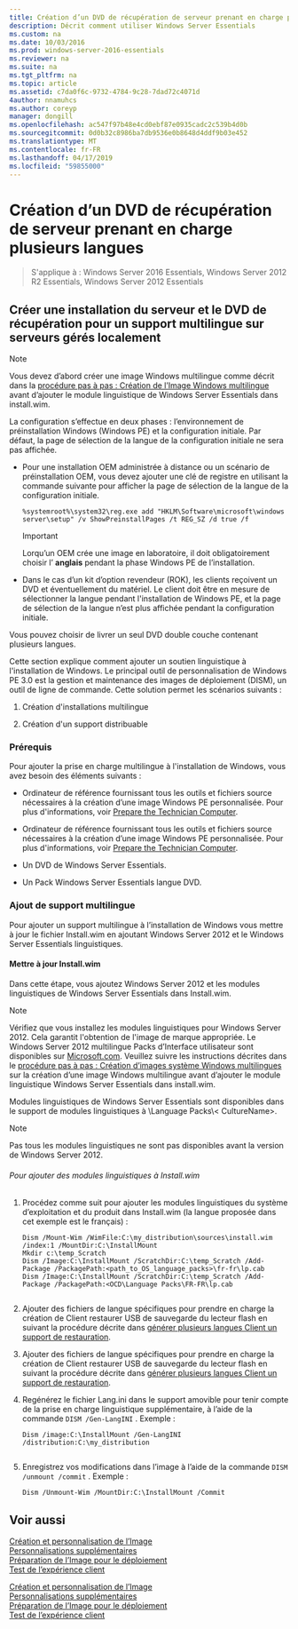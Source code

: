 ```yaml
---
title: Création d’un DVD de récupération de serveur prenant en charge plusieurs langues
description: Décrit comment utiliser Windows Server Essentials
ms.custom: na
ms.date: 10/03/2016
ms.prod: windows-server-2016-essentials
ms.reviewer: na
ms.suite: na
ms.tgt_pltfrm: na
ms.topic: article
ms.assetid: c7da0f6c-9732-4784-9c28-7dad72c4071d
4author: nnamuhcs
ms.author: coreyp
manager: dongill
ms.openlocfilehash: ac547f97b48e4cd0ebf87e0935cadc2c539b4d0b
ms.sourcegitcommit: 0d0b32c8986ba7db9536e0b8648d4ddf9b03e452
ms.translationtype: MT
ms.contentlocale: fr-FR
ms.lasthandoff: 04/17/2019
ms.locfileid: "59855000"
---
```

# <a name="create-a-server-recovery-dvd-for-multi-language-support"></a>Création d’un DVD de récupération de serveur prenant en charge plusieurs langues

>S'applique à : Windows Server 2016 Essentials, Windows Server 2012 R2 Essentials, Windows Server 2012 Essentials

##  <a name="BKMK_MLHeadedRecovery"></a> Créer une installation du serveur et le DVD de récupération pour un support multilingue sur serveurs gérés localement  
  
> [!NOTE]
>  Vous devez d’abord créer une image Windows multilingue comme décrit dans la [procédure pas à pas : Création de l’Image Windows multilingue](https://technet.microsoft.com/library/jj126995) avant d’ajouter le module linguistique de Windows Server Essentials dans install.wim.  
  
 La configuration s’effectue en deux phases : l’environnement de préinstallation Windows (Windows PE) et la configuration initiale. Par défaut, la page de sélection de la langue de la configuration initiale ne sera pas affichée.  
  
-   Pour une installation OEM administrée à distance ou un scénario de préinstallation OEM, vous devez ajouter une clé de registre en utilisant la commande suivante pour afficher la page de sélection de la langue de la configuration initiale.  
  
    ```  
    %systemroot%\system32\reg.exe add "HKLM\Software\microsoft\windows server\setup" /v ShowPreinstallPages /t REG_SZ /d true /f  
    ```  
  
    > [!IMPORTANT]
    >  Lorqu’un OEM crée une image en laboratoire, il doit obligatoirement choisir l’ **anglais** pendant la phase Windows PE de l’installation.  
  
-   Dans le cas d’un kit d’option revendeur (ROK), les clients reçoivent un DVD et éventuellement du matériel. Le client doit être en mesure de sélectionner la langue pendant l'installation de Windows PE, et la page de sélection de la langue n’est plus affichée pendant la configuration initiale.  
  
 Vous pouvez choisir de livrer un seul DVD double couche contenant plusieurs langues.  
  
 Cette section explique comment ajouter un soutien linguistique à l'installation de Windows. Le principal outil de personnalisation de Windows PE 3.0 est la gestion et maintenance des images de déploiement (DISM), un outil de ligne de commande. Cette solution permet les scénarios suivants :  
  
1.  Création d'installations multilingue  
  
2.  Création d'un support distribuable  
  
### <a name="prerequisites"></a>Prérequis  
 Pour ajouter la prise en charge multilingue à l'installation de Windows, vous avez besoin des éléments suivants :  
  

-   Ordinateur de référence fournissant tous les outils et fichiers source nécessaires à la création d’une image Windows PE personnalisée. Pour plus d'informations, voir [Prepare the Technician Computer](Prepare-the-Technician-Computer.md).  

-   Ordinateur de référence fournissant tous les outils et fichiers source nécessaires à la création d’une image Windows PE personnalisée. Pour plus d'informations, voir [Prepare the Technician Computer](../install/Prepare-the-Technician-Computer.md).  

  
-   Un DVD de Windows Server Essentials.  
  
-   Un Pack Windows Server Essentials langue DVD.  
  
###  <a name="BKMK_Steps"></a> Ajout de support multilingue  
 Pour ajouter un support multilingue à l’installation de Windows vous mettre à jour le fichier Install.wim en ajoutant Windows Server 2012 et le Windows Server Essentials linguistiques.  
  
#### <a name="update-installwim"></a>Mettre à jour Install.wim  
 Dans cette étape, vous ajoutez Windows Server 2012 et les modules linguistiques de Windows Server Essentials dans Install.wim.  
  
> [!NOTE]
>  Vérifiez que vous installez les modules linguistiques pour Windows Server 2012. Cela garantit l'obtention de l'image de marque appropriée. Le Windows Server 2012 multilingue Packs d’Interface utilisateur sont disponibles sur [Microsoft.com](https://www.microsoft.com/OEM/en/installation/downloads/Pages/technical-downloads.aspx). Veuillez suivre les instructions décrites dans le [procédure pas à pas : Création d’images système Windows multilingues](https://technet.microsoft.com/library/jj126995.aspx) sur la création d’une image Windows multilingue avant d’ajouter le module linguistique Windows Server Essentials dans install.wim.  
>   
>  Modules linguistiques de Windows Server Essentials sont disponibles dans le support de modules linguistiques à \Language Packs\\< CultureName\>.  
  
> [!NOTE]
>  Pas tous les modules linguistiques ne sont pas disponibles avant la version de Windows Server 2012.  
  
###### <a name="to-add-language-packs-to-installwim"></a>Pour ajouter des modules linguistiques à Install.wim  
  
1.  Procédez comme suit pour ajouter les modules linguistiques du système d’exploitation et du produit dans Install.wim (la langue proposée dans cet exemple est le français) :  
  
    ```  
    Dism /Mount-Wim /WimFile:C:\my_distribution\sources\install.wim /index:1 /MountDir:C:\InstallMount  
    Mkdir c:\temp_Scratch  
    Dism /Image:C:\InstallMount /ScratchDir:C:\temp_Scratch /Add-Package /PackagePath:<path_to_OS_language_packs>\fr-fr\lp.cab  
    Dism /Image:C:\InstallMount /ScratchDir:C:\temp_Scratch /Add-Package /PackagePath:<OCD\Language Packs\FR-FR\lp.cab  
  
    ```  
  

2.  Ajouter des fichiers de langue spécifiques pour prendre en charge la création de Client restaurer USB de sauvegarde du lecteur flash en suivant la procédure décrite dans [générer plusieurs langues Client un support de restauration](Build-Multi-Language-Client-Restore-Media.md).  

2.  Ajouter des fichiers de langue spécifiques pour prendre en charge la création de Client restaurer USB de sauvegarde du lecteur flash en suivant la procédure décrite dans [générer plusieurs langues Client un support de restauration](../install/Build-Multi-Language-Client-Restore-Media.md).  

  
3.  Regénérez le fichier Lang.ini dans le support amovible pour tenir compte de la prise en charge linguistique supplémentaire, à l’aide de la commande `DISM /Gen-LangINI` . Exemple :  
  
    ```  
    Dism /image:C:\InstallMount /Gen-LangINI /distribution:C:\my_distribution  
  
    ```  
  
4.  Enregistrez vos modifications dans l’image à l’aide de la commande `DISM /unmount /commit` . Exemple :  
  
    ```  
    Dism /Unmount-Wim /MountDir:C:\InstallMount /Commit  
    ```  
  
## <a name="see-also"></a>Voir aussi  

 [Création et personnalisation de l’Image](Creating-and-Customizing-the-Image.md)   
 [Personnalisations supplémentaires](Additional-Customizations.md)   
 [Préparation de l’Image pour le déploiement](Preparing-the-Image-for-Deployment.md)   
 [Test de l’expérience client](Testing-the-Customer-Experience.md)

 [Création et personnalisation de l’Image](../install/Creating-and-Customizing-the-Image.md)   
 [Personnalisations supplémentaires](../install/Additional-Customizations.md)   
 [Préparation de l’Image pour le déploiement](../install/Preparing-the-Image-for-Deployment.md)   
 [Test de l’expérience client](../install/Testing-the-Customer-Experience.md)

